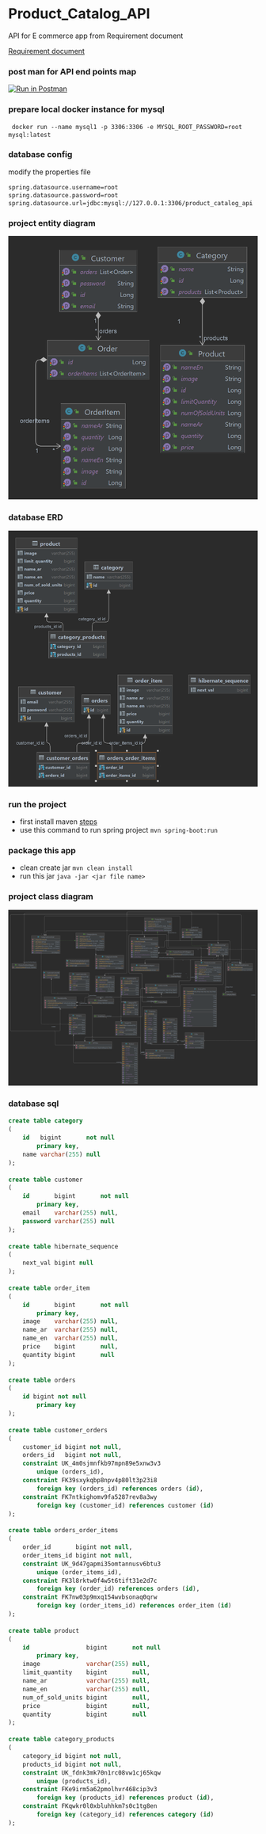 # Product_Catalog_API

API for E commerce app from Requirement document

[Requirement document](./requirements.md)


### post man for API end points map
[![Run in Postman](https://run.pstmn.io/button.svg)](https://app.getpostman.com/run-collection/30ef984c008334ca9696?action=collection%2Fimport)


### prepare local docker instance for mysql

```shell
 docker run --name mysql1 -p 3306:3306 -e MYSQL_ROOT_PASSWORD=root  mysql:latest
```

[//]: # ([How to create oracle docker image]&#40;https://github.com/oracle/docker-images/tree/main/OracleDatabase/SingleInstance&#41;)

[//]: # ()
[//]: # (```shell)

[//]: # ( docker run --name oracle19 )

[//]: # ( -p 1521:1521 -p 5500:5500 )

[//]: # ( -e ORACLE_PWD=system )

[//]: # ( -v E:/docker/oraclexedatabase:/opt/oracle/oradata )

[//]: # ( 6ca1a57e059ad388721234dbcacfcb2e1bd3c60c140ed2a24be32a9e99d1d504)

[//]: # (#last number is the image id )

[//]: # (```)
### database config 
modify the properties file

```properties
spring.datasource.username=root
spring.datasource.password=root
spring.datasource.url=jdbc:mysql://127.0.0.1:3306/product_catalog_api
```

[//]: # (```properties)

[//]: # (spring.datasource.url=jdbc:oracle:thin:@localhost:1521:xe)

[//]: # (spring.datasource.username=system)

[//]: # (spring.datasource.password=system)

[//]: # (```)
### project entity diagram

![entity diagram](./images/entity%20diagram.png)

### database ERD

![ERD](./images/product_catalog_api@localhost.png)

### run the project

- first install maven [steps](https://maven.apache.org/install.html)
- use this command to run spring project `mvn spring-boot:run`

### package this app

- clean create jar `mvn clean install`
- run this jar `java -jar <jar file name>`

### project class diagram

![class diagram](./images/product_catalog_api_class_diagram.png)


### database sql 

```sql
create table category
(
    id   bigint       not null
        primary key,
    name varchar(255) null
);

create table customer
(
    id       bigint       not null
        primary key,
    email    varchar(255) null,
    password varchar(255) null
);

create table hibernate_sequence
(
    next_val bigint null
);

create table order_item
(
    id       bigint       not null
        primary key,
    image    varchar(255) null,
    name_ar  varchar(255) null,
    name_en  varchar(255) null,
    price    bigint       null,
    quantity bigint       null
);

create table orders
(
    id bigint not null
        primary key
);

create table customer_orders
(
    customer_id bigint not null,
    orders_id   bigint not null,
    constraint UK_4m0sjmnfkb97mpn89e5xnw3v3
        unique (orders_id),
    constraint FK39sxykqbp8npv4p80lt3p23i8
        foreign key (orders_id) references orders (id),
    constraint FK7ntkighomv9fa5287rev8a3wy
        foreign key (customer_id) references customer (id)
);

create table orders_order_items
(
    order_id       bigint not null,
    order_items_id bigint not null,
    constraint UK_9d47gapmi35omtannusv6btu3
        unique (order_items_id),
    constraint FK3l8rktw0f4w5t6tift31e2d7c
        foreign key (order_id) references orders (id),
    constraint FK7nw03p9mxq154wvbsonaq0qrw
        foreign key (order_items_id) references order_item (id)
);

create table product
(
    id                bigint       not null
        primary key,
    image             varchar(255) null,
    limit_quantity    bigint       null,
    name_ar           varchar(255) null,
    name_en           varchar(255) null,
    num_of_sold_units bigint       null,
    price             bigint       null,
    quantity          bigint       null
);

create table category_products
(
    category_id bigint not null,
    products_id bigint not null,
    constraint UK_fdnk3mk70n1rc08vw1cj65kqw
        unique (products_id),
    constraint FKe9irm5a62pmolhvr468cip3v3
        foreign key (products_id) references product (id),
    constraint FKqwkr0l0xbluhhkm7s0c1tg8en
        foreign key (category_id) references category (id)
);


```